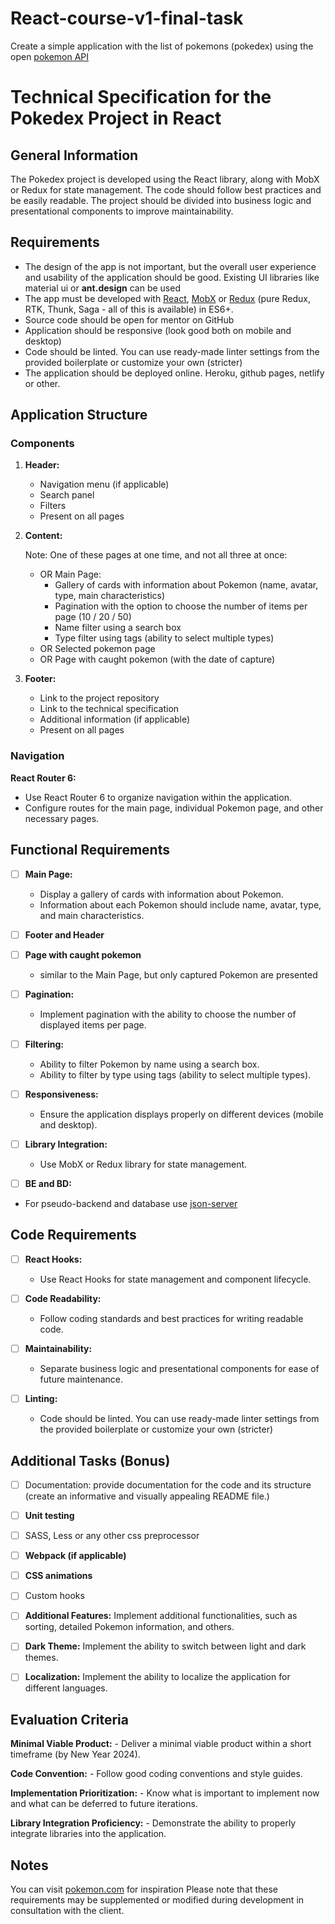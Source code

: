 # React-course-v1-final-task
Create a simple application with the list of pokemons (pokedex) using the open [pokemon API](http://pokeapi.co)

# Technical Specification for the Pokedex Project in React

## General Information
The Pokedex project is developed using the React library, along with MobX or Redux for state management. The code should follow best practices and be easily readable. The project should be divided into business logic and presentational components to improve maintainability.

## Requirements
* The design of the app is not important, but the overall user experience and usability of the application should be good. Existing UI libraries like material ui or **ant.design** can be used
* The app must be developed with [React](https://legacy.reactjs.org/), [MobX](https://mobx.js.org/README.html) or [Redux](https://redux.js.org/) (pure Redux, RTK, Thunk, Saga - all of this is available) in ES6+.
* Source code should be open for mentor on GitHub
* Application should be responsive (look good both on mobile and desktop)
* Code should be linted. You can use ready-made linter settings from the provided boilerplate or customize your own (stricter)
* The application should be deployed online. Heroku, github pages, netlify or other.

## Application Structure

### Components
1. **Header:**
   - Navigation menu (if applicable)
   - Search panel
   - Filters
   - Present on all pages

2. **Content:**
   
   Note: One of these pages at one time, and not all three at once:
   - OR Main Page:
     - Gallery of cards with information about Pokemon (name, avatar, type, main characteristics)
     - Pagination with the option to choose the number of items per page (10 / 20 / 50)
     - Name filter using a search box
     - Type filter using tags (ability to select multiple types)
   - OR Selected pokemon page
   - OR Page with caught pokemon (with the date of capture)

4. **Footer:**
   - Link to the project repository
   - Link to the technical specification
   - Additional information (if applicable)
   - Present on all pages

### Navigation
 **React Router 6:**
   - Use React Router 6 to organize navigation within the application.
   - Configure routes for the main page, individual Pokemon page, and other necessary pages.

## Functional Requirements

 - [ ] **Main Page:**
   - Display a gallery of cards with information about Pokemon.
   - Information about each Pokemon should include name, avatar, type, and main characteristics.

 - [ ] **Footer and Header**

 - [ ] **Page with caught pokemon**
   - similar to the Main Page, but only captured Pokemon are presented

 - [ ] **Pagination:**
   - Implement pagination with the ability to choose the number of displayed items per page.

 - [ ] **Filtering:**
   - Ability to filter Pokemon by name using a search box.
   - Ability to filter by type using tags (ability to select multiple types).

 - [ ] **Responsiveness:**
   - Ensure the application displays properly on different devices (mobile and desktop).

 - [ ] **Library Integration:**
   - Use MobX or Redux library for state management.

  - [ ] **BE and BD:**
   - For pseudo-backend and database use [json-server](https://www.npmjs.com/package/json-server)

## Code Requirements

- [ ] **React Hooks:**
    - Use React Hooks for state management and component lifecycle.

- [ ] **Code Readability:**
    - Follow coding standards and best practices for writing readable code.

- [ ] **Maintainability:**
    - Separate business logic and presentational components for ease of future maintenance.

- [ ] **Linting:**
    - Code should be linted. You can use ready-made linter settings from the provided boilerplate or customize your own (stricter)

## Additional Tasks (Bonus)

- [ ] Documentation: provide documentation for the code and its structure (create an informative and visually appealing README file.)
- [ ] **Unit testing**
- [ ] SASS, Less or any other css preprocessor
- [ ] **Webpack (if applicable)**
- [ ] **CSS animations**
- [ ] Custom hooks
- [ ] **Additional Features:** Implement additional functionalities, such as sorting, detailed Pokemon information, and others.
- [ ] **Dark Theme:** Implement the ability to switch between light and dark themes.
- [ ] **Localization:** Implement the ability to localize the application for different languages.


## Evaluation Criteria

 **Minimal Viable Product:**
    - Deliver a minimal viable product within a short timeframe (by New Year 2024).

 **Code Convention:**
    - Follow good coding conventions and style guides.

 **Implementation Prioritization:**
    - Know what is important to implement now and what can be deferred to future iterations.

 **Library Integration Proficiency:**
    - Demonstrate the ability to properly integrate libraries into the application.


## Notes
You can visit [pokemon.com](https://www.pokemon.com/us/pokedex) for inspiration
Please note that these requirements may be supplemented or modified during development in consultation with the client.

